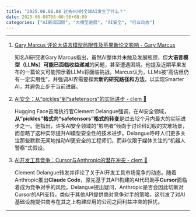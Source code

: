 ```yaml
---
title: "2025.06.08.08 过去4小时全球AI发生了什么？"
date: 2025-06-08T08:00:56+08:00
categories: ["AI新闻回顾", "大模型进展", "AI安全", "行业动态"]
---
```


---

1.  [Gary Marcus 评论大语言模型局限性及苹果新论文影响 - Gary Marcus](https://x.com/GaryMarcus/status/1931480404923691484)

    知名AI研究者Gary Marcus指出，虽然AI整体并未触及发展瓶颈，但**大语言模型（LLMs）**可能已面临**收益递减**的问题，甚至遭遇困境。他提及近期苹果发布的一篇论文可能预示着LLMs将面临挑战。Marcus认为，LLMs被“高估但仍有一定实用性”，并强调AI界需要探索**新的研究路径和方法**，以实现Smarter AI，并避免止步于当前进展。

2.  [AI安全：从“pickles”到“safetensors”的实际进步 - clem 🤗](https://x.com/ClementDelangue/status/1931457904630223118)

    Hugging Face首席执行官Clement Delangue强调，在AI安全领域，**从“pickles”格式向“safetensors”格式的转变**是过去12个月内最大的实际进步之一。他指出，许多AI安全领域的“影响者”倾向于讨论科幻般的灾难场景，而忽略了这种实际提升AI模型安全性的技术进步。Delangue呼吁人们更多关注那些默默无闻地推动AI更安全的工程师们，而非仅限于媒体关注的“机器人警察”式假设。

3.  [AI开发工具竞争：Cursor与Anthropic的潜在冲突 - clem 🤗](https://x.com/ClementDelangue/status/1931460529672876374)

    Clement Delangue转发并评论了关于AI开发工具市场竞争的动态。随着Anthropic推出**Claude Code**，原先基于其API构建的AI代码助手**Cursor**面临着成为竞争对手的风险。Delangue提出疑问，Anthropic是否会因此切断对Cursor的API支持，类似于其他API提供商对竞争对手的策略，这引发了对AI基础设施提供商与在其之上构建应用的公司之间利益冲突的担忧。

---
